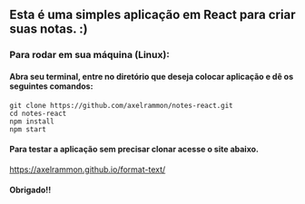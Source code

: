 ## Esta é uma simples aplicação em React para criar suas notas. :)

### Para rodar em sua máquina (Linux):

#### Abra seu terminal, entre no diretório que deseja colocar aplicação e dê os seguintes comandos:
```
git clone https://github.com/axelrammon/notes-react.git
cd notes-react
npm install
npm start
```
#### Para testar a aplicação sem precisar clonar acesse o site abaixo.

https://axelrammon.github.io/format-text/

#### Obrigado!!
